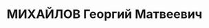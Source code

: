 ---
title: МИХАЙЛОВ Георгий Матвеевич
description: "Род. в 1897. Звание: 22.03.1936 - лейтенант ГБ (Азово-Черноморский край).\
  \ \n  нач. Новороссийской тюрьмы УНКВД Ростовской обл. [быв.комендант УНКВД Азово-Черноморского\
  \ края], уволен 09.12.1937. \n  Арестован 02.08.1937. Осужден 11.12.1937. Орган,\
  \ вынесший решение — ВКВС СССР. Решение: ВМН. Расстрелян 11.12.1937. Реабилитирован\
  \ 18.11.1957 (ВКВС СССР)."
---